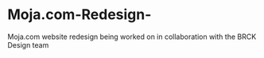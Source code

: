 # Moja.com-Redesign-
Moja.com website redesign being worked on in collaboration with the BRCK Design team
